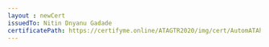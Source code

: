```yaml
--- 
layout : newCert 
issuedTo: Nitin Dnyanu Gadade 
certificatePath: https://certifyme.online/ATAGTR2020/img/cert/AutomATAhon/NitinDnyanuGadade_ddd34.png
--- 
```


